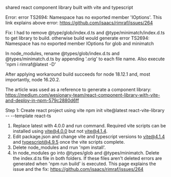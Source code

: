 shared react component library built with vite and typescript

Error:
error TS2694: Namespace <file path deleted> has no exported member 'IOptions'. 
This link explains above error: https://github.com/isaacs/rimraf/issues/264

Fix:
I had to remove @type/glob/index.d.ts and @type/minimatch/index.d.ts to get library to build. otherwise build would generate error TS2694: Namespace has no exported member IOptions for glob and minimatch

In node_modules, rename @types/glob/index.d.ts and @types/minimatch.d.ts by appending '.orig' to each file name.
Also execute 'npm i rimraf@latest -D'

After applying workaround build succeeds for node 18.12.1 and, most importantly, node 16.20.2.

The article was used as a reference to generate a component library:
https://medium.com/wesionary-team/react-component-library-with-vite-and-deploy-in-npm-579c2880d6ff

Step 1: Create react project using vite
npm init vite@latest react-vite-library -- --template react-ts

1. Replace latest with 4.0.0 and run command. Required vite scripts can be installed using vite@4.0.0 but not vite@4.1.4. 
2. Edit package.json and change vite and typescript versions to vite@4.1.4 and typescript@4.9.5 once the vite scripts complete.
3. Delete node_modules and rrun 'npm install'.
4. In node_modules go into @types/glob and @types/minimatch. Delete the index.d.ts file in both folders. If these files aren't deleted errors are generated when 'npm run build' is executed. This page explains the issue and the fix: https://github.com/isaacs/rimraf/issues/264
